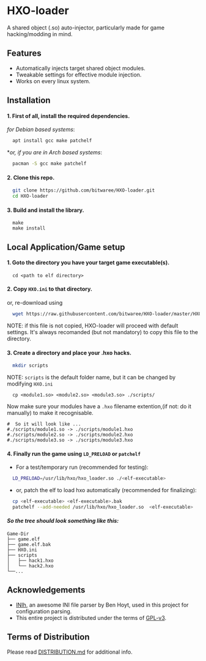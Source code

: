 
# HXO-loader

A shared object (.so) auto-injector, particularly made for game hacking/modding in mind.
 


## Features

- Automatically injects target shared object modules.
- Tweakable settings for effective module injection.
- Works on every linux system.

## Installation

#### 1. First of all, install the required dependencies.

*for Debian based systems*:
```bash
  apt install gcc make patchelf
```
**or, if you are in Arch based systems*:
```bash
  pacman -S gcc make patchelf
```
#### 2. Clone this repo.
```bash
  git clone https://github.com/bitwaree/HXO-loader.git
  cd HXO-loader
```
#### 3. Build and install the library.
```
  make
  make install
```

## Local Application/Game setup
#### 1. Goto the directory you have your target game executable(s).

```
  cd <path to elf directory>
```

#### 2. Copy `HXO.ini` to that directory. 
or, re-download using
```bash
  wget https://raw.githubusercontent.com/bitwaree/HXO-loader/master/HXO.ini
```
NOTE: if this file is not copied, HXO-loader will proceed with default settings. It's always recomanded (but not mandatory) to copy this file to the directory.
#### 3. Create a directory and place your .hxo hacks.
```bash
  mkdir scripts
```
NOTE: `scripts` is the default folder name, but it can be changed by modifying `HXO.ini`
```
  cp <module1.so> <module2.so> <module3.so> ./scripts/
```
Now make sure your modules have a `.hxo` filename extention,(if not: do it manually) to make it recognisable.
```
#  So it will look like ...
#./scripts/module1.so -> ./scripts/module1.hxo 
#./scripts/module2.so -> ./scripts/module2.hxo 
#./scripts/module3.so -> ./scripts/module3.hxo 
```
#### 4. Finally run the game using `LD_PRELOAD` or `patchelf`
 - For a test/temporary run (recommended for testing):
```bash
  LD_PRELOAD=/usr/lib/hxo/hxo_loader.so ./<elf-executable>
```
- or, patch the elf to load hxo automatically (recommended for finalizing):
```bash
  cp <elf-executable> <elf-executable>.bak
  patchelf --add-needed /usr/lib/hxo/hxo_loader.so  <elf-executable>
```
#### *So the tree should look something like this:*
```tree
Game-Dir
├── game.elf
├── game.elf.bak
├── HXO.ini
├── scripts
│   ├── hack1.hxo
│   └── hack2.hxo
└──...
```
## Acknowledgements

 - [INIh](https://github.com/benhoyt/inih), an awesome INI file parser by Ben Hoyt, used in this project for configuration parsing.
 - This entire project is distributed under the terms of [GPL-v3](https://www.gnu.org/licenses/quick-guide-gplv3.html).
 


## Terms of Distribution
Please read [DISTRIBUTION.md](https://github.com/bitwaree/HXO-loader/blob/master/DISTRIBUTION.md) for additional info.
